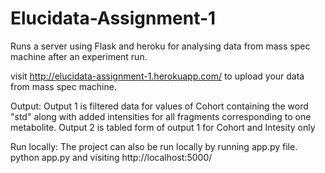 # Elucidata-Assignment-1

Runs a server using Flask and heroku for analysing data from mass spec machine after an experiment run.

visit http://elucidata-assignment-1.herokuapp.com/ to upload your data from mass spec machine.

Output: 
Output 1 is filtered data for values of Cohort containing the word "std" along with added intensities for all
fragments corresponding to one metabolite.
Output 2 is tabled form of output 1 for Cohort and Intesity only

Run locally:
The project can also be run locally by running app.py file.
                  python app.py
and visiting http://localhost:5000/
